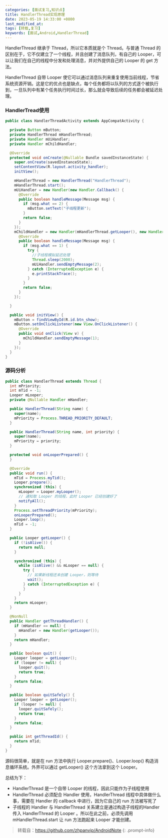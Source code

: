 ```yaml
---
categories: [面试复习,知识点]
title: HandlerThread实现原理
date: 2023-05-19 14:33:00 +0800
last_modified_at:
tags: [转载,复习]
keywords: [面试,Android,HandlerThread]
---
```


HandlerThread 继承于 Thread，所以它本质就是个 Thread。与普通 Thread 的区别在于，它不仅建立了一个线程，并且创建了消息队列，有自己的 Looper，可以让我们在自己的线程中分发和处理消息，并对外提供自己的 Looper 的 get 方法。

HandlerThread 自带 Looper 使它可以通过消息队列来重复使用当前线程，节省系统资源开销。这是它的优点也是缺点，每个任务都将以队列的方式逐个被执行到，一旦队列中有某个任务执行时间过长，那么就会导致后续的任务都会被延迟处理。

### HandlerTread使用

```java
public class HandlerThreadActivity extends AppCompatActivity {

  private Button mButton;
  private HandlerThread mHandlerThread;
  private Handler mUiHandler;
  private Handler mChildHandler;

  @Override
  protected void onCreate(@Nullable Bundle savedInstanceState) {
    super.onCreate(savedInstanceState);
    setContentView(R.layout.activity_handler);
    initView();

    mHandlerThread = new HandlerThread("HandlerThread");
    mHandlerThread.start();
    mUiHandler = new Handler(new Handler.Callback() {
      @Override
      public boolean handleMessage(Message msg) {
        if (msg.what == 2) {
          mButton.setText("子线程更新");
        }
        return false;
      }
    });
    mChildHandler = new Handler(mHandlerThread.getLooper(), new Handler.Callback() {
      @Override
      public boolean handleMessage(Message msg) {
        if (msg.what == 1) {
          try {
            //子线程模拟延迟处理
            Thread.sleep(2000);
            mUiHandler.sendEmptyMessage(2);
          } catch (InterruptedException e) {
            e.printStackTrace();
          }
        }
        return false;
      }
    });

  }

  public void initView() {
    mButton = findViewById(R.id.btn_show);
    mButton.setOnClickListener(new View.OnClickListener() {
      @Override
      public void onClick(View v) {
        mChildHandler.sendEmptyMessage(1);
      }
    });
  }
}
```

### 源码分析
```java
public class HandlerThread extends Thread {
  int mPriority;
  int mTid = -1;
  Looper mLooper;
  private @Nullable Handler mHandler;

  public HandlerThread(String name) {
    super(name);
    mPriority = Process.THREAD_PRIORITY_DEFAULT;
  }

  public HandlerThread(String name, int priority) {
    super(name);
    mPriority = priority;
  }

  protected void onLooperPrepared() {
  }

  @Override
  public void run() {
    mTid = Process.myTid();
    Looper.prepare();
    synchronized (this) {
      mLooper = Looper.myLooper();
      // 通知取 Looper 的线程，此时 Looper 已经创建好了
      notifyAll();
    }
    Process.setThreadPriority(mPriority);
    onLooperPrepared();
    Looper.loop();
    mTid = -1;
  }

  public Looper getLooper() {
    if (!isAlive()) {
      return null;
    }

    synchronized (this) {
      while (isAlive() && mLooper == null) {
        try {
          // 如果新线程还未创建 Looper，则等待
          wait();
        } catch (InterruptedException e) {
        }
      }
    }
    return mLooper;
  }

  @NonNull
  public Handler getThreadHandler() {
    if (mHandler == null) {
      mHandler = new Handler(getLooper());
    }
    return mHandler;
  }

  public boolean quit() {
    Looper looper = getLooper();
    if (looper != null) {
      looper.quit();
      return true;
    }
    return false;
  }

  public boolean quitSafely() {
    Looper looper = getLooper();
    if (looper != null) {
      looper.quitSafely();
      return true;
    }
    return false;
  }

  public int getThreadId() {
    return mTid;
  }
}
```
源码很简单，就是在 run 方法中执行 Looper.prepare()、Looper.loop() 构造消息循环系统。外界可以通过 getLooper() 这个方法拿到这个 Looper。

总结为下：
- HandlerThread 是一个自带 Looper 的线程，因此只能作为子线程使用 
- HandlerThread 必须配合 Handler 使用，HandlerThread 线程中具体做什么事，需要在 Handler 的 callback 中进行，因为它自己的 run 方法被写死了
- 子线程的 Handler 与 HandlerThread 关系建立是通过构造子线程的Handler 传入 HandlerThread 的 Looper 。所以在此之前，必须先调用 mHandlerThread.start 让 run 方法跑起来 Looper 才能创建。


>转载自：<https://github.com/zhpanvip/AndroidNote>
{: .prompt-info}

